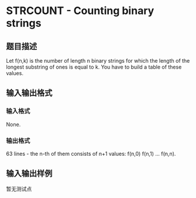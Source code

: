 # STRCOUNT - Counting binary strings

## 题目描述

Let f(n,k) is the number of length n binary strings for which the length of the longest substring of ones is equal to k. You have to build a table of these values.

## 输入输出格式

### 输入格式

None.

### 输出格式

63 lines - the n-th of them consists of n+1 values: f(n,0) f(n,1) ... f(n,n).

## 输入输出样例

暂无测试点

